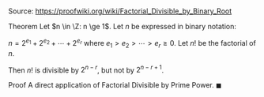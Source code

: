 # 

Source: https://proofwiki.org/wiki/Factorial_Divisible_by_Binary_Root

Theorem
Let $n \in \Z: n \ge 1$.
Let $n$ be expressed in binary notation:

$n = 2^{e_1} + 2^{e_2} + \cdots + 2^{e_r}$
where $e_1 > e_2 > \cdots > e_r \ge 0$.
Let $n!$ be the factorial of $n$.

Then $n!$ is divisible by $2^{n - r}$, but not by $2^{n - r + 1}$.


Proof
A direct application of Factorial Divisible by Prime Power.
$\blacksquare$





